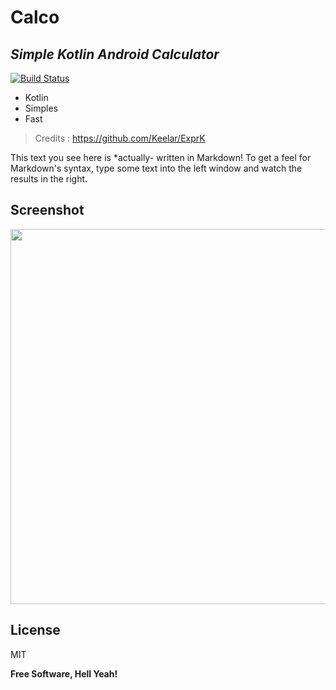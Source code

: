 # Calco
## _Simple Kotlin Android Calculator_

[![Build Status](https://travis-ci.org/joemccann/dillinger.svg?branch=master)](https://travis-ci.org/joemccann/dillinger)

- Kotlin
- Simples
- Fast

> Credits : https://github.com/Keelar/ExprK

This text you see here is *actually- written in Markdown! To get a feel
for Markdown's syntax, type some text into the left window and
watch the results in the right.

## Screenshot

<img src="https://i.imgur.com/7uepKC6.png" height="600px">

## License

MIT

**Free Software, Hell Yeah!**
